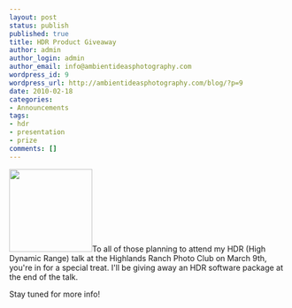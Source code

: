 ```yaml
---
layout: post
status: publish
published: true
title: HDR Product Giveaway
author: admin
author_login: admin
author_email: info@ambientideasphotography.com
wordpress_id: 9
wordpress_url: http://ambientideasphotography.com/blog/?p=9
date: 2010-02-18
categories:
- Announcements
tags:
- hdr
- presentation
- prize
comments: []
---
```

<p style="text-align: left;"><img class="size-thumbnail wp-image-24 alignleft" title="Unveiling new product" src="http://ambientideasphotography.com/blog/wp-content/uploads/2010/02/Red-Drape-Revealing-iStock_000007402908Small1-150x150.jpg" alt="" width="150" height="150" />To all of those planning to attend my HDR (High Dynamic Range) talk at the Highlands Ranch Photo Club on March 9th, you're in for a special treat. I'll be giving away an HDR software package at the end of the talk.</p>
Stay tuned for more info!
